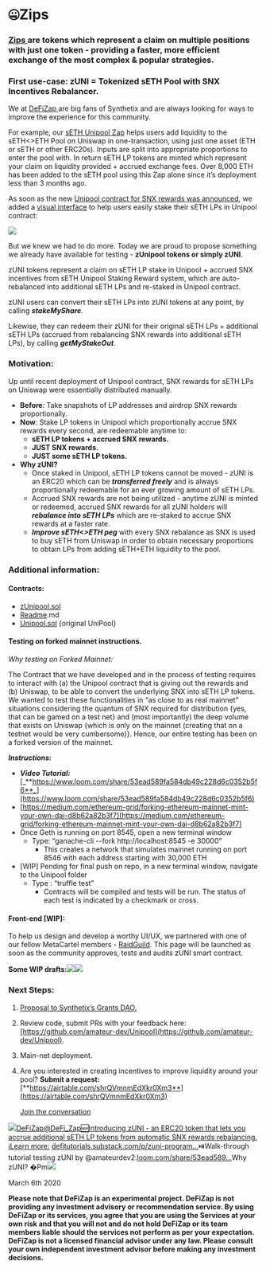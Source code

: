 # 🤐Zips

### [Zips ](https://defitutorials.substack.com/p/zuni-programmable-pooling-incentives)are tokens which represent a claim on multiple positions with just one token - providing a faster, more efficient exchange of the most complex & popular strategies.

### **First use-case: zUNI = Tokenized sETH Pool with SNX Incentives Rebalancer.**

We at [DeFiZap ](https://defizap.com/)are big fans of Synthetix and are always looking for ways to improve the experience for this community. 

For example, our [sETH Unipool Zap](https://defizap.com/zaps) helps users add liquidity to the sETH&lt;&gt;ETH Pool on Uniswap in one-transaction, using just one asset \(ETH or sETH or other ERC20s\). Inputs are split into appropriate proportions to enter the pool with. In return sETH LP tokens are minted which represent your claim on liquidity provided + accrued exchange fees. Over 8,000 ETH has been added to the sETH pool using this Zap alone since it’s deployment less than 3 months ago.

As soon as the new [Unipool contract for SNX rewards was announced](https://blog.synthetix.io/new-uniswap-seth-lp-reward-system/), we added a [visual interface](https://defizap.com/zaps/unipoolseth) to help users easily stake their sETH LPs in Unipool contract:

![](https://cdn.substack.com/image/fetch/w_1456,c_limit,f_auto,q_auto:good/https%3A%2F%2Fbucketeer-e05bbc84-baa3-437e-9518-adb32be77984.s3.amazonaws.com%2Fpublic%2Fimages%2F6a1d70b9-f179-4bc2-b11d-7f4e62b64085_912x1463.png)

But we knew we had to do more. Today we are proud to propose something we already have available for testing - **zUnipool tokens or simply zUNI**. 

zUNI tokens represent a claim on sETH LP stake in Unipool + accrued SNX incentives from sETH Unipool Staking Reward system, which are auto-rebalanced into additional sETH LPs and re-staked in Unipool contract.

zUNI users can convert their sETH LPs into zUNI tokens at any point, by calling _**stakeMyShare**_. 

Likewise, they can redeem their zUNI for their original sETH LPs + additional sETH LPs \(accrued from rebalancing SNX rewards into additional sETH LPs\), by calling _**getMyStakeOut**_. 

### **Motivation:**

Up until recent deployment of Unipool contract, SNX rewards for sETH LPs on Uniswap were essentially distributed manually.

* **Before**: Take snapshots of LP addresses and airdrop SNX rewards proportionally.
* **Now**: Stake LP tokens in Unipool which proportionally accrue SNX rewards every second, are redeemable anytime to:
  * **sETH LP tokens + accrued SNX rewards.**
  * **JUST SNX rewards.**
  * **JUST some sETH LP tokens.**
* **Why zUNI?**
  * Once staked in Unipool, sETH LP tokens cannot be moved - zUNI is an ERC20 which can be _**transferred freely**_ and is always proportionally redeemable for an ever growing amount of sETH LPs.
  * Accrued SNX rewards are not being utilized - anytime zUNI is minted or redeemed, accrued SNX rewards for all zUNI holders will _**rebalance into sETH LPs**_ which are re-staked to accrue SNX rewards at a faster rate.
  * _**Improve sETH&lt;&gt;ETH peg**_ with every SNX rebalance as SNX is used to buy sETH from Uniswap in order to obtain necessary proportions to obtain LPs from adding sETH+ETH liquidity to the pool.

### **Additional information:**

#### Contracts:

* [zUnipool.sol](https://github.com/amateur-dev/Unipool/blob/master/contracts/zUniPool.sol)
* [Readme](https://github.com/amateur-dev/Unipool/blob/master/README.md).md
* [Unipool.sol](https://github.com/k06a/Unipool/blob/master/contracts/Unipool.sol) {original UniPool}

#### **Testing on forked mainnet instructions.**

_Why testing on Forked Mainnet:_

The Contract that we have developed and in the process of testing requires to interact with \(a\) the Unipool contract that is giving out the rewards and \(b\) Uniswap, to be able to convert the underlying SNX into sETH LP tokens.  We wanted to test these functionalities in “as close to as real mainnet” situations considering the quantum of SNX required for distribution {yes, that can be gamed on a test net} and \(most importantly\) the deep volume that exists on Uniswap {which is only on the mainnet \(creating that on a testnet would be very cumbersome\)}.  Hence, our entire testing has been on a forked version of the mainnet.

_**Instructions:**_

* _**Video Tutorial:**_ [_**https://www.loom.com/share/53ead589fa584db49c228d6c0352b5f6**_](https://www.loom.com/share/53ead589fa584db49c228d6c0352b5f6)
* [https://medium.com/ethereum-grid/forking-ethereum-mainnet-mint-your-own-dai-d8b62a82b3f7](https://medium.com/ethereum-grid/forking-ethereum-mainnet-mint-your-own-dai-d8b62a82b3f7)
* Once Geth is running on port 8545, open a new terminal window
  * Type: “ganache-cli --fork http://localhost:8545 -e 30000”
    * This creates a network that simulates mainnet running on port 8546 with each address starting with 30,000 ETH
* \[WIP\] Pending for final push on repo, in a new terminal window, navigate to the Unipool folder
  * Type : “truffle test”
    * Contracts will be compiled and tests will be run. The status of each test is indicated by a checkmark or cross.

#### **Front-end \[WIP\]:**

To help us design and develop a worthy UI/UX, we partnered with one of our fellow MetaCartel members - [RaidGuild](https://raidguild.org/). This page will be launched as soon as the community approves, tests and audits zUNI smart contract.

**Some WIP drafts:**[![](https://cdn.substack.com/image/fetch/w_1456,c_limit,f_auto,q_auto:good/https%3A%2F%2Fbucketeer-e05bbc84-baa3-437e-9518-adb32be77984.s3.amazonaws.com%2Fpublic%2Fimages%2F1923ca45-037c-4130-af2c-3c5e3769e0e2_1280x960.jpeg)](https://cdn.substack.com/image/fetch/c_limit,f_auto,q_auto:good/https%3A%2F%2Fbucketeer-e05bbc84-baa3-437e-9518-adb32be77984.s3.amazonaws.com%2Fpublic%2Fimages%2F1923ca45-037c-4130-af2c-3c5e3769e0e2_1280x960.jpeg)[![](https://cdn.substack.com/image/fetch/w_1456,c_limit,f_auto,q_auto:good/https%3A%2F%2Fbucketeer-e05bbc84-baa3-437e-9518-adb32be77984.s3.amazonaws.com%2Fpublic%2Fimages%2F0c0e6ce2-ff49-4ac4-bf49-8fe8a64c21d4_1600x1459.png)](https://cdn.substack.com/image/fetch/c_limit,f_auto,q_auto:good/https%3A%2F%2Fbucketeer-e05bbc84-baa3-437e-9518-adb32be77984.s3.amazonaws.com%2Fpublic%2Fimages%2F0c0e6ce2-ff49-4ac4-bf49-8fe8a64c21d4_1600x1459.png)

### **Next Steps:**

1. [Proposal to Synthetix’s Grants DAO.](https://github.com/DeFiStrategies/snx-grants-dao/blob/master/proposals/zUNI.md)
2. Review code, submit PRs with your feedback here: [https://github.com/amateur-dev/Unipool](https://github.com/amateur-dev/Unipool).
3. Main-net deployment.
4. Are you interested in creating incentives to improve liquidity around your pool? **Submit a request:** [**https://airtable.com/shrQVmnmEdXkr0Xm3**](https://airtable.com/shrQVmnmEdXkr0Xm3)

   [Join the conversation](https://discord.gg/h6CGbuN)

[![](https://cdn.substack.com/image/twitter_name/w_36/DeFi_Zap.jpg)DeFiZap@DeFi\_Zap🆕Introducing zUNI - an ERC20 token that lets you accrue additional sETH LP tokens from automatic SNX rewards rebalancing. ℹ️Learn more:](https://twitter.com/DeFi_Zap/status/1235988543635369986?s=20) [defitutorials.substack.com/p/zuni-program…](https://defitutorials.substack.com/p/zuni-programmable-pooling-incentives)⏯️Walk-through tutorial testing zUNI by @amateurdev2:[loom.com/share/53ead589…](https://www.loom.com/share/53ead589fa584db49c228d6c0352b5f6)Why zUNI? �Pm![](https://cdn.substack.com/image/fetch/w_600,c_limit,f_auto,q_auto:good/https%3A%2F%2Fpbs.substack.com%2Fmedia%2FESccgo8WkAAB5tM.jpg)

March 6th 2020

**Please note that DeFiZap is an experimental project. DeFiZap is not providing any investment advisory or recommendation service. By using DeFiZap or its services, you agree that you are using the Services at your own risk and that you will not and do not hold DeFiZap or its team members liable should the services not perform as per your expectation. DeFiZap is not a licensed financial advisor under any law. Please consult your own independent investment advisor before making any investment decisions.**



